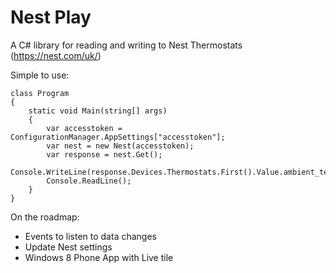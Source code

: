Nest Play
====

A C# library for reading and writing to Nest Thermostats (https://nest.com/uk/)

Simple to use:

    class Program
    {
        static void Main(string[] args)
        {
            var accesstoken = ConfigurationManager.AppSettings["accesstoken"];
            var nest = new Nest(accesstoken);
            var response = nest.Get();
            Console.WriteLine(response.Devices.Thermostats.First().Value.ambient_temperature_c);
            Console.ReadLine();
        }
    }
    
  On the roadmap:
  
  * Events to listen to data changes
  * Update Nest settings
  * Windows 8 Phone App with Live tile
  
